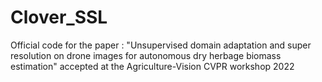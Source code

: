 # Clover_SSL
Official code for the paper : "Unsupervised domain adaptation and super resolution on drone images for autonomous dry herbage biomass estimation" accepted at the Agriculture-Vision CVPR workshop 2022
